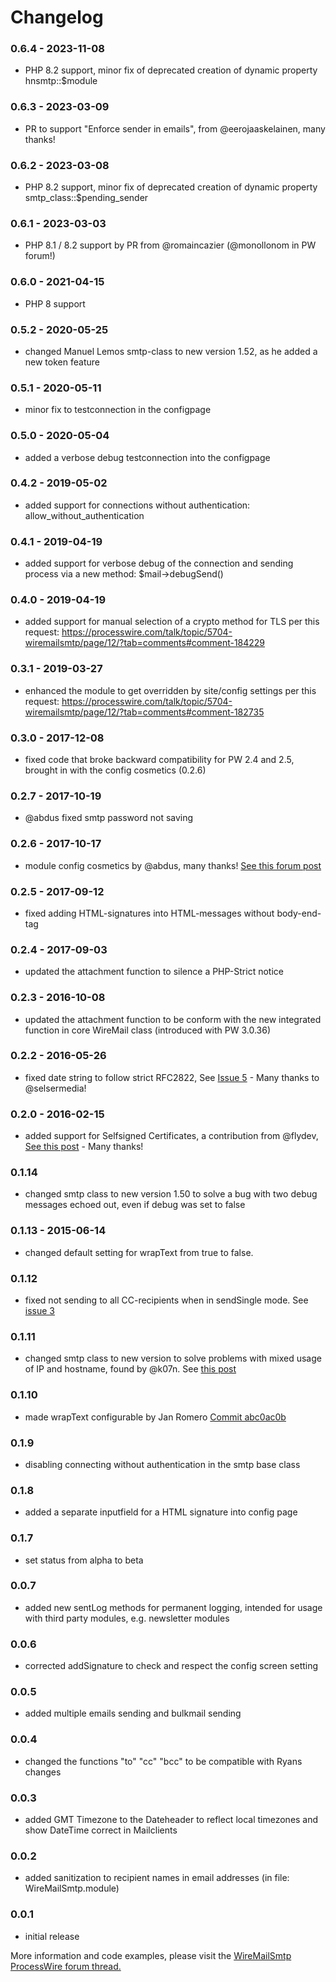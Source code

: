 # Changelog

### 0.6.4 - 2023-11-08
- PHP 8.2 support, minor fix of deprecated creation of dynamic property hnsmtp::$module

### 0.6.3 - 2023-03-09
- PR to support "Enforce sender in emails", from @eerojaaskelainen, many thanks!

### 0.6.2 - 2023-03-08
- PHP 8.2 support, minor fix of deprecated creation of dynamic property smtp_class::$pending_sender

### 0.6.1 - 2023-03-03
- PHP 8.1 / 8.2 support by PR from @romaincazier (@monollonom in PW forum!)

### 0.6.0 - 2021-04-15
- PHP 8 support

### 0.5.2 - 2020-05-25
- changed Manuel Lemos smtp-class to new version 1.52, as he added a new token feature

### 0.5.1 - 2020-05-11
- minor fix to testconnection in the configpage

### 0.5.0 - 2020-05-04
- added a verbose debug testconnection into the configpage

### 0.4.2 - 2019-05-02
- added support for connections without authentication: allow_without_authentication

### 0.4.1 - 2019-04-19
- added support for verbose debug of the connection and sending process via a new method: $mail->debugSend()

### 0.4.0 - 2019-04-19
- added support for manual selection of a crypto method for TLS per this request: https://processwire.com/talk/topic/5704-wiremailsmtp/page/12/?tab=comments#comment-184229

### 0.3.1 - 2019-03-27
- enhanced the module to get overridden by site/config settings per this request: https://processwire.com/talk/topic/5704-wiremailsmtp/page/12/?tab=comments#comment-182735

### 0.3.0 - 2017-12-08
- fixed code that broke backward compatibility for PW 2.4 and 2.5, brought in with the config cosmetics (0.2.6)

### 0.2.7 - 2017-10-19
- @abdus fixed smtp password not saving

### 0.2.6 - 2017-10-17
- module config cosmetics by @abdus, many thanks! [See this forum post](https://processwire.com/talk/topic/5704-wiremailsmtp/?page=9&tab=comments#comment-153329)

### 0.2.5 - 2017-09-12
- fixed adding HTML-signatures into HTML-messages without body-end-tag

### 0.2.4 - 2017-09-03
- updated the attachment function to silence a PHP-Strict notice

### 0.2.3 - 2016-10-08
- updated the attachment function to be conform with the new integrated function in core WireMail class (introduced with PW 3.0.36)

### 0.2.2 - 2016-05-26
- fixed date string to follow strict RFC2822, See [Issue 5](https://github.com/horst-n/WireMailSmtp/issues/5) - Many thanks to @selsermedia!

### 0.2.0 - 2016-02-15
- added support for Selfsigned Certificates, a contribution from @flydev, [See this post](https://processwire.com/talk/topic/5704-wiremailsmtp/page/4/#comment-113290) - Many thanks!

### 0.1.14
- changed smtp class to new version 1.50 to solve a bug with two debug messages echoed out, even if debug was set to false

### 0.1.13 - 2015-06-14
- changed default setting for wrapText from true to false.

### 0.1.12
- fixed not sending to all CC-recipients when in sendSingle mode. See [issue 3](https://github.com/horst-n/WireMailSmtp/issues/3)

### 0.1.11
- changed smtp class to new version to solve problems with mixed usage of IP and hostname, found by @k07n. See [this post](https://processwire.com/talk/topic/5704-wiremailsmtp/page-3#entry95880)

### 0.1.10
- made wrapText configurable by Jan Romero [Commit abc0ac0b](https://github.com/horst-n/WireMailSmtp/commit/abc0ac0b4a3edd0fcbbb8b4695f00a362705ad5b)

### 0.1.9
- disabling connecting without authentication in the smtp base class

### 0.1.8
- added a separate inputfield for a HTML signature into config page

### 0.1.7
- set status from alpha to beta

### 0.0.7
- added new sentLog methods for permanent logging, intended for usage with third party modules, e.g. newsletter modules

### 0.0.6
- corrected addSignature to check and respect the config screen setting

### 0.0.5
- added multiple emails sending and bulkmail sending

### 0.0.4
- changed the functions "to" "cc" "bcc" to be compatible with Ryans changes

### 0.0.3
- added GMT Timezone to the Dateheader to reflect local timezones and show DateTime correct in Mailclients

### 0.0.2
- added sanitization to recipient names in email addresses (in file: WireMailSmtp.module)

### 0.0.1
- initial release

More information and code examples, please visit the [WireMailSmtp ProcessWire forum thread.](http://processwire.com/talk/topic/5704-module-wiremailsmtp/)
